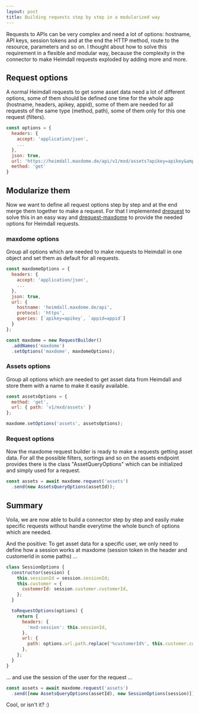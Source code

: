 ```yaml
---
layout: post
title: Building requests step by step in a modularized way
---
```


Requests to APIs can be very complex and need a lot of options: hostname, API keys, session tokens and at the end the HTTP method, route to the resource, parameters and so on. I thought about how to solve this requirement in a flexible and modular way, because the complexity in the connector to make Heimdall requests exploded by adding more and more.

## Request options

A normal Heimdall requests to get some asset data need a lot of different options, some of them should be defined one time for the whole app (hostname, headers, apikey, appid), some of them are needed for all requests of the same type (method, path), some of them only for this one request (filters).

```javascript
const options = {
  headers: {
    accept: 'application/json',
    ...
  },
  json: true,
  url: 'https://heimdall.maxdome.de/api/v1/mxd/assets?apikey=apikey&amp;appid=appid&amp;filter%5B%5D=assetId~1',
  method: 'get'
}
```

## Modularize them

Now we want to define all request options step by step and at the end merge them together to make a request. For that I implemented [drequest](https://github.com/dnode/drequest) to solve this in an easy way and [drequest-maxdome](https://github.com/dnode/drequest-maxdome) to provide the needed options for Heimdall requests.

### maxdome options

Group all options which are needed to make requests to Heimdall in one object and set them as default for all requests.

```javascript
const maxdomeOptions = {
  headers: {
    accept: 'application/json',
    ...
  },
  json: true,
  url: {
    hostname: 'heimdall.maxdome.de/api',
    protocol: 'https',
    queries: [`apikey=apikey`, `appid=appid`]
  }
};

const maxdome = new RequestBuilder()
  .addNames('maxdome')
  .setOptions('maxdome', maxdomeOptions);
```

### Assets options

Group all options which are needed to get asset data from Heimdall and store them with a name to make it easily available.

```javascript
const assetsOptions = {
  method: 'get',
  url: { path: 'v1/mxd/assets' }
};

maxdome.setOptions('assets', assetsOptions);
```

### Request options

Now the maxdome request builder is ready to make a requests getting asset data. For all the possible filters, sortings and so on the assets endpoint provides there is the class "AssetQueryOptions" which can be initialized and simply used for a request.

```javascript
const assets = await maxdome.request('assets')
  .send(new AssetsQueryOptions(assetId));
```

## Summary

Voila, we are now able to build a connector step by step and easily make specific requests without handle everytime the whole bunch of options which are needed.

And the positive: To get asset data for a specific user, we only need to define how a session works at maxdome (session token in the header and customerId in some paths) ...

```javascript
class SessionOptions {
  constructor(session) {
    this.sessionId = session.sessionId;
    this.customer = {
      customerId: session.customer.customerId,
    };
  }

  toRequestOptions(options) {
    return {
      headers: {
        'mxd-session': this.sessionId,
      },
      url: {
        path: options.url.path.replace('%customerId%', this.customer.customerId),
      },
    };
  }
}
```

... and use the session of the user for the request ...

```javascript
const assets = await maxdome.request('assets')
  .send([new AssetsQueryOptions(assetId), new SessionOptions(session)]);
```

Cool, or isn't it? :)

